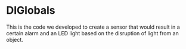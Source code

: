 # DIGlobals
This is the code we developed to create a sensor that would result in a certain alarm and an LED light based on the disruption of light from an object.
